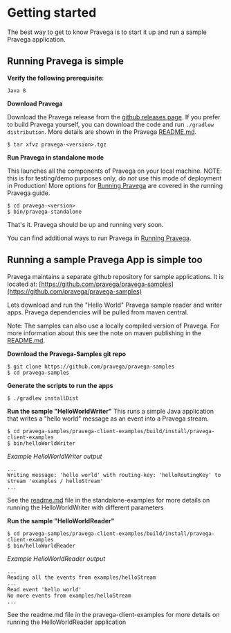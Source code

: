 <!--
Copyright (c) 2017 Dell Inc., or its subsidiaries. All Rights Reserved.

Licensed under the Apache License, Version 2.0 (the "License");
you may not use this file except in compliance with the License.
You may obtain a copy of the License at

    http://www.apache.org/licenses/LICENSE-2.0
-->
# Getting started


The best way to get to know Pravega is to start it up and run a sample Pravega
application.

## Running Pravega is simple


**Verify the following prerequisite**:

```
Java 8
```

**Download Pravega**

Download the Pravega release from the [github releases page](https://github.com/pravega/pravega/releases).
If you prefer to build Pravega yourself, you can download the code and run `./gradlew distribution`. More 
details are shown in the Pravega [README.md](../../../README.md).

```
$ tar xfvz pravega-<version>.tgz
```

**Run Pravega in standalone mode**

This launches all the components of Pravega on your local machine.
NOTE: this is for testing/demo purposes only, *do not* use this mode of deployment 
in Production! More options for [Running Pravega](deployment/deployment.md) are
covered in the running Pravega guide.           

```
$ cd pravega-<version>
$ bin/pravega-standalone
```

That's it.  Pravega should be up and running very soon.

You can find additional ways to run Pravega in [Running Pravega](deployment/deployment.md).

## Running a sample Pravega App is simple too

Pravega maintains a separate github repository for sample applications.  It is located at:
[https://github.com/pravega/pravega-samples](https://github.com/pravega/pravega-samples)

Lets download and run the "Hello World" Pravega sample reader and writer apps. Pravega
dependencies will be pulled from maven central.

Note: The samples can also use a locally compiled version of Pravega. For more information
about this see the note on maven publishing in the [README.md](../../../README.md).

**Download the Pravega-Samples git repo**

```
$ git clone https://github.com/pravega/pravega-samples
$ cd pravega-samples
```

**Generate the scripts to run the apps**

```
$ ./gradlew installDist
```

**Run the sample "HelloWorldWriter"**
This runs a simple Java application that writes a "hello world" message
        as an event into a Pravega stream.
```
$ cd pravega-samples/pravega-client-examples/build/install/pravega-client-examples
$ bin/helloWorldWriter
```
_Example HelloWorldWriter output_
```
...
Writing message: 'hello world' with routing-key: 'helloRoutingKey' to stream 'examples / helloStream'
...
```
See the [readme.md](https://github.com/pravega/pravega-samples/tree/{{mkdocs.pravega_samples_verion}}/pravega-client-examples/README.md) file in the standalone-examples for more details
    on running the HelloWorldWriter with different parameters

**Run the sample "HelloWorldReader"**

```
$ cd pravega-samples/pravega-client-examples/build/install/pravega-client-examples
$ bin/helloWorldReader
```

_Example HelloWorldReader output_
```
...
Reading all the events from examples/helloStream
...
Read event 'hello world'
No more events from examples/helloStream
...
```

See the readme.md file in the pravega-client-examples for more details on running the
    HelloWorldReader application
